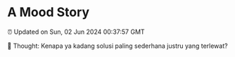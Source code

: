 # A Mood Story

⏰ Updated on Sun, 02 Jun 2024 00:37:57 GMT

💭 Thought: Kenapa ya kadang solusi paling sederhana justru yang terlewat?

